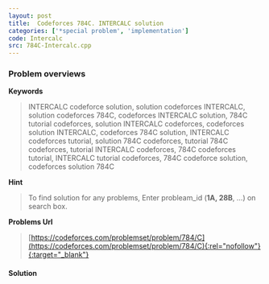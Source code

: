 ```yaml
---
layout: post
title:  Codeforces 784C. INTERCALC solution
categories: ['*special problem', 'implementation']
code: Intercalc
src: 784C-Intercalc.cpp
---
```

### **Problem overviews**

**Keywords**
> INTERCALC codeforce solution, solution codeforces INTERCALC, solution codeforces 784C, codeforces INTERCALC solution, 784C tutorial codeforces, solution INTERCALC codeforces, codeforces solution INTERCALC, codeforces 784C solution, INTERCALC codeforces tutorial, solution 784C codeforces, tutorial 784C codeforces, tutorial INTERCALC codeforces, 784C codeforces tutorial, INTERCALC tutorial codeforces, 784C codeforce solution, codeforces solution 784C

**Hint**
> To find solution for any problems, Enter probleam_id (**1A, 28B**, ...) on search box. 

**Problems Url**
> [https://codeforces.com/problemset/problem/784/C](https://codeforces.com/problemset/problem/784/C){:rel="nofollow"}{:target="_blank"}

#### **Solution**



